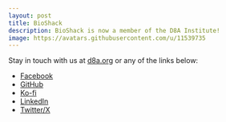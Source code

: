 ```yaml
---
layout: post
title: BioShack
description: BioShack is now a member of the D8A Institute!
image: https://avatars.githubusercontent.com/u/11539735
---
```

Stay in touch with us at <a href="https://d8a.org" target="_blank">d8a.org</a> or any of the links below:

- <a href="https://www.facebook.com/bioshack" target="_blank">Facebook</a>
- <a href="https://github.com/bioshack" target="_blank">GitHub</a>
- <a href="https://ko-fi.com/bioshack" target="_blank">Ko-fi</a>
- <a href="https://www.linkedin.com/company/bioshack" target="_blank">LinkedIn</a>
- <a href="https://twitter.com/bioshack" target="_blank">Twitter/X</a>